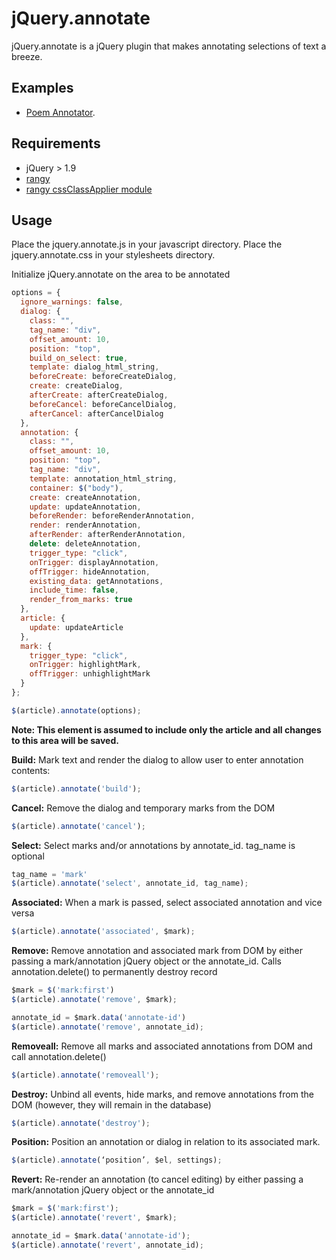 # jQuery.annotate

jQuery.annotate is a jQuery plugin that makes annotating selections of text a breeze.

## Examples

- [Poem Annotator](https://poemannotator.herokuapp.com).

## Requirements

- jQuery > 1.9
- [rangy](https://code.google.com/p/rangy/)
- [rangy cssClassApplier module](https://code.google.com/p/rangy/wiki/CSSClassApplierModule)

## Usage

Place the jquery.annotate.js in your javascript directory.
Place the jquery.annotate.css in your stylesheets directory.

Initialize jQuery.annotate on the area to be annotated

```javascript
options = {
  ignore_warnings: false,
  dialog: {
    class: "",
    tag_name: "div",
    offset_amount: 10,
    position: "top",
    build_on_select: true,
    template: dialog_html_string,
    beforeCreate: beforeCreateDialog,
    create: createDialog,
    afterCreate: afterCreateDialog,
    beforeCancel: beforeCancelDialog,
    afterCancel: afterCancelDialog
  },
  annotation: {
    class: "",
    offset_amount: 10,
    position: "top",
    tag_name: "div",
    template: annotation_html_string,
    container: $("body"),
    create: createAnnotation,
    update: updateAnnotation,
    beforeRender: beforeRenderAnnotation,
    render: renderAnnotation,
    afterRender: afterRenderAnnotation,
    delete: deleteAnnotation,
    trigger_type: "click",
    onTrigger: displayAnnotation,
    offTrigger: hideAnnotation,
    existing_data: getAnnotations,
    include_time: false,
    render_from_marks: true
  },
  article: {
    update: updateArticle
  },
  mark: {
    trigger_type: "click",
    onTrigger: highlightMark,
    offTrigger: unhighlightMark
  }
};

$(article).annotate(options);
```

**Note: This element is assumed to include only the article and all changes to this area will be saved.**

**Build:** Mark text and render the dialog to allow user to enter annotation contents:

```javascript
$(article).annotate('build');
```

**Cancel:** Remove the dialog and temporary marks from the DOM

```javascript
$(article).annotate('cancel');
```

**Select:** Select marks and/or annotations by annotate_id. tag_name is optional

```javascript
tag_name = 'mark'
$(article).annotate('select', annotate_id, tag_name);
```

**Associated:** When a mark is passed, select associated annotation and vice versa

```javascript
$(article).annotate('associated', $mark);
```

**Remove:** Remove annotation and associated mark from DOM by either passing a mark/annotation jQuery object or the annotate_id. Calls annotation.delete() to permanently destroy record

```javascript
$mark = $('mark:first')
$(article).annotate('remove', $mark);

annotate_id = $mark.data('annotate-id')
$(article).annotate('remove', annotate_id);
```

**Removeall:** Remove all marks and associated annotations from DOM and call annotation.delete()

```javascript
$(article).annotate('removeall');
```

**Destroy:** Unbind all events, hide marks, and remove annotations from the DOM (however, they will remain in the database)

```javascript
$(article).annotate('destroy');
```

**Position:** Position an annotation or dialog in relation to its associated mark.

```javascript
$(article).annotate(‘position’, $el, settings);
```

**Revert:** Re-render an annotation (to cancel editing) by either passing a mark/annotation jQuery object or the annotate_id

```javascript
$mark = $('mark:first');
$(article).annotate('revert', $mark);

annotate_id = $mark.data('annotate-id');
$(article).annotate('revert', annotate_id);
```